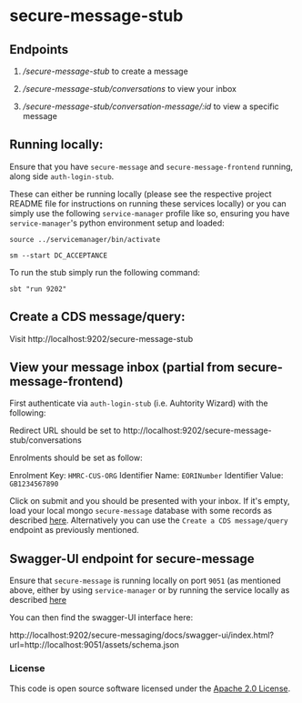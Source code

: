  
# secure-message-stub

## Endpoints

1. */secure-message-stub*      to create a message

2. */secure-message-stub/conversations* to view your inbox

3. */secure-message-stub/conversation-message/:id* to view a specific message

## Running locally:

Ensure that you have `secure-message` and `secure-message-frontend` running, along side `auth-login-stub`.

These can either be running locally (please see the respective project README file for instructions on running these services locally) or you can simply use the following `service-manager` profile like so, ensuring you have `service-manager`'s python environment setup and loaded:

`source ../servicemanager/bin/activate`

`sm --start DC_ACCEPTANCE`

To run the stub simply run the following command:

`sbt "run 9202"`

## Create a CDS message/query:

Visit http://localhost:9202/secure-message-stub

## View your message inbox (partial from secure-message-frontend)

First authenticate via `auth-login-stub` (i.e. Auhtority Wizard) with the following:

Redirect URL should be set to http://localhost:9202/secure-message-stub/conversations

Enrolments should be set as follow:

Enrolment Key: `HMRC-CUS-ORG`
Identifier Name: `EORINumber`
Identifier Value: `GB1234567890`

Click on submit and you should be presented with your inbox. If it's empty, load your local mongo `secure-message` database with some records as described [here](https://github.com/hmrc/secure-message/blob/master/README.md). Alternatively you can use the `Create a CDS message/query` endpoint as previously mentioned.

## Swagger-UI endpoint for secure-message

Ensure that `secure-message` is running locally on port `9051` (as mentioned above, either by using `service-manager` or by running the service locally as described [here](https://github.com/hmrc/secure-message/blob/master/README.md)

You can then find the swagger-UI interface here:

http://localhost:9202/secure-messaging/docs/swagger-ui/index.html?url=http://localhost:9051/assets/schema.json

### License

This code is open source software licensed under the [Apache 2.0 License]("http://www.apache.org/licenses/LICENSE-2.0.html").
